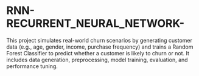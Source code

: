 # RNN-RECURRENT_NEURAL_NETWORK-
This project simulates real-world churn scenarios by generating customer data (e.g., age, gender, income, purchase frequency) and trains a Random Forest Classifier to predict whether a customer is likely to churn or not. It includes data generation, preprocessing, model training, evaluation, and performance tuning.
